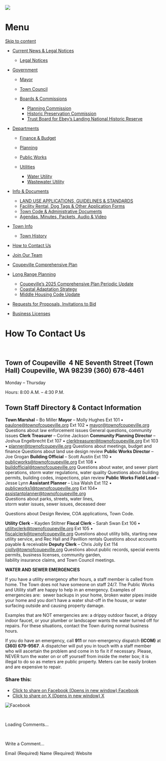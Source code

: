 ![](https://townofcoupeville.org/wp-content/uploads/2017/02/cropped-headerimage.jpg)

# Menu

[Skip to content](https://townofcoupeville.org/how-to-contact-us/ "Skip to content")

- [Current News &amp; Legal Notices](https://townofcoupeville.org/current-news)
  
  - [Legal Notices](https://townofcoupeville.org/legal-notices)
- [Government](https://townofcoupeville.org/government)
  
  - [Mayor](https://townofcoupeville.org/government/mayor)
  - [Town Council](https://townofcoupeville.org/government/town-council)
  - [Boards &amp; Commissions](https://townofcoupeville.org/government/boards-commissions)
    
    - [Planning Commission](https://townofcoupeville.org/government/boards-commissions/planning-commission)
    - [Historic Preservation Commission](https://townofcoupeville.org/government/boards-commissions/historic-preservation-commission)
    - [Trust Board for Ebey’s Landing National Historic Reserve](https://townofcoupeville.org/government/boards-commissions/trust-board-for-ebeys-landing-national-historic-reserve)
- [Departments](https://townofcoupeville.org/departments)
  
  - [Finance &amp; Budget](https://townofcoupeville.org/departments/finance-budget)
  - [Planning](https://townofcoupeville.org/departments/planning)
  - [Public Works](https://townofcoupeville.org/departments/public-works)
  - [Utilities](https://townofcoupeville.org/departments/utilities)
    
    - [Water Utility](https://townofcoupeville.org/departments/utilities/water)
    - [Wastewater Utility](https://townofcoupeville.org/departments/utilities/wastewater)
- [Info &amp; Documents](https://townofcoupeville.org/info-documents)
  
  - [LAND USE APPLICATIONS, GUIDELINES &amp; STANDARDS](https://townofcoupeville.org/permits)
  - [Facility Rental, Dog Tags &amp; Other Application Forms](https://townofcoupeville.org/departments/finance-budget/other-application-forms)
  - [Town Code &amp; Administrative Documents](https://townofcoupeville.org/info-documents/town-code-administrative-documents)
  - [Agendas, Minutes, Packets, Audio &amp; Video](https://townofcoupeville.org/minutes-agendas)
- [Town Info](https://townofcoupeville.org/town-in)
  
  - [Town History](https://townofcoupeville.org/town-in/about)
- [How to Contact Us](https://townofcoupeville.org/how-to-contact-us)
- [Join Our Team](https://townofcoupeville.org/join-our-team)
- [Coupeville Comprehensive Plan](https://townofcoupeville.org/comp-plan)
- [Long Range Planning](https://townofcoupeville.org/long-range-planning-projects)
  
  - [Coupeville’s 2025 Comprehensive Plan Periodic Update](https://townofcoupeville.org/coupevilles-2025-comprehensive-plan-periodic-update)
  - [Coastal Adaptation Strategy](https://townofcoupeville.org/coastal-adaptation-strategy)
  - [Middle Housing Code Update](https://townofcoupeville.org/middle-housing-development-regulations)
- [Requests for Proposals, Invitations to Bid](https://townofcoupeville.org/rfp)
- [Business Licenses](https://townofcoupeville.org/business-licenses)

# How To Contact Us

 

## **Town of Coupeville**  **4 NE Seventh Street (Town Hall)** **Coupeville, WA 98239** **(360) 678-4461**

Monday – Thursday

Hours: 8:00 A.M. – 4:30 P.M.

## **Town Staff Directory &amp; Contact Information**

**Town Marshal** – Bo Miller **Mayor** – Molly Hughes Ext 101 • [paulone@townofcoupeville.org](mailto:paulone@townofcoupeville.org) Ext 102 • [mayor@townofcoupeville.org](mailto:mayor@townofcoupeville.org) Questions about law enforcement issues General questions, community issues **Clerk Treasurer** – Corine Jackson **Community Planning Director** – Joshua Engelbrecht Ext 107 • [clerktreasurer@townofcoupeville.org](mailto:clerktreasurer@townofcoupeville.org) Ext 103 • [planner@townofcoupeville.org](mailto:planner@townofcoupeville.org) Questions about meetings, budget and finance Questions about land use design review **Public Works Director** – Joe Grogan **Building Official** – Scott Austin Ext 110 • [publicworks@townofcoupeville.org](mailto:publicworks@townofcoupeville.org) Ext 108 • [buildofficial@townofcoupeville.org](mailto:buildofficial@townofcoupeville.org) Questions about water, and sewer plant operations, storm water regulations, water quality Questions about building permits, building codes, inspections, plan review **Public Works Field Lead** – Jesse Lynn **Assistant Planner** – Lisa Walsh Ext 112 • [publicworks1@townofcoupeville.org](mailto:publicworks1@townofcoupeville.org) Ext 104• [assistantplanner@townofcoupeville.org](https://assistantplanner@townofcoupeville.org)  
Questions about parks, streets, water lines,  
storm water issues, sewer issues, deceased deer

Questions about Design Review, COA applications, Town Code.

**Utility Clerk** – Kayden Stiltner **Fiscal Clerk** – Sarah Swan Ext 106 • [utilityclerk@townofcoupeville.org](mailto:utilityclerk@townofcoupeville.org) Ext 105 • [fiscalclerk@townofcoupeville.org](mailto:fiscalclerk@townofcoupeville.org) Questions about utility bills, starting new  
utility service, and Rec Hall and Pavillion rentals Questions about accounts payable &amp; receivable **Deputy Clerk** – Chris Jolly Ext 114 [cjolly@townofcoupeville.org](mailto:cjolly@townofcoupeville.org) Questions about public records, special events  
permits, business licenses, community garden,  
liability insurance claims, and Town Council meetings.

**WATER AND SEWER EMERGENCIES**

If you have a utility emergency after hours, a staff member is called from home. The Town does not have someone on staff 24/7. The Public Works and Utility staff are happy to help in an emergency. Examples of emergencies are:  sewer backups in your home, broken water pipes inside your home and you don’t have a water shut-off in the house, or water surfacing outside and causing property damage.

Examples that are NOT emergencies are: a drippy outdoor faucet, a drippy indoor faucet, or your plumber or landscaper wants the water turned off for repairs. For these situations, contact the Town during normal business hours.

If you do have an emergency, call **911** or non-emergency dispatch **(ICOM)** at **(360) 679-9567**. A dispatcher will put you in touch with a staff member who will ascertain the problem and come in to fix it if necessary. Please, NEVER turn the water on or off yourself from inside the meter box; it is illegal to do so as meters are public property. Meters can be easily broken and are expensive to repair.

### Share this:

- [Click to share on Facebook (Opens in new window) Facebook](https://townofcoupeville.org/how-to-contact-us/?share=facebook&nb=1)
- [Click to share on X (Opens in new window) X](https://townofcoupeville.org/how-to-contact-us/?share=twitter&nb=1)

![Facebook](https://townofcoupeville.org/wp-content/plugins/ultimate-social-media-plus/images/icons_theme/flat/flat_fb.png "Facebook")

 

Loading Comments...

 

Write a Comment...

Email (Required) Name (Required) Website